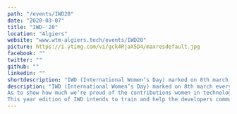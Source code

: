 ```yaml
---
path: "/events/IWD20"
date: "2020-03-07"
title: "IWD-'20"
location: "Algiers"
website: "www.wtm-algiers.tech/events/IWD20"
picture: https://i.ytimg.com/vi/gck4RjaX5D4/maxresdefault.jpg
facebook: ""
twitter: ""
github: ""
linkedin: ""
shortdescription: "IWD (International Women’s Day) marked on 8th march every year. An international day celebrating women’s economic, political and social achievements. This year's edition intends to train and help the developers community evolve, develop their passion and grow their networks."
description: "IWD (International Women’s Day) marked on 8th march every year. An international day celebrating women’s economic, political and social achievements. 
As to show how much we’re proud of the contributions women in technology make across the industry, WTM Algiers like all WTM communities across the globe, as a part of the Women Techmakers program, celebrates this day every year.
This year edition of IWD intends to train and help the developers community evolve, it will be an opportunity to every woman interested in tech fields and industry to develop her passion, to meet other women of different backgrounds and experiences to discuss around technology in general, innovation and other new products through the different tracks taking place during the event itself."
---
```

